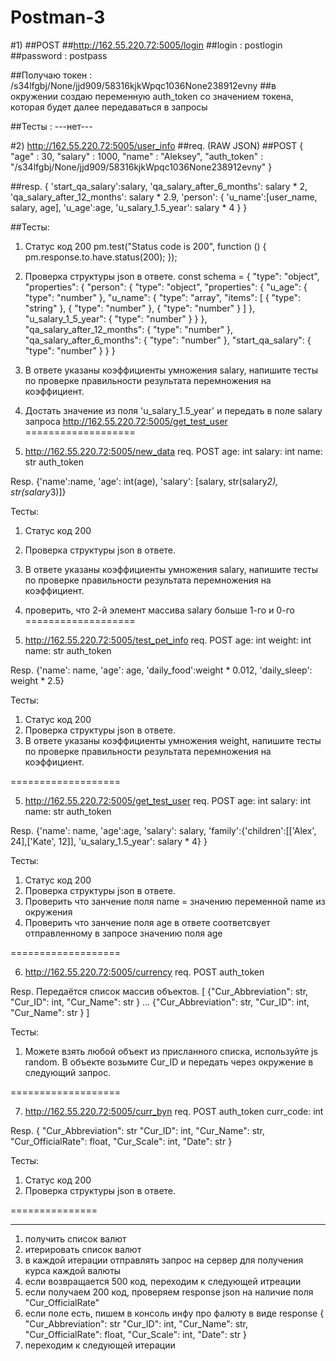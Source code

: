 # Postman-3
#1)
    ##POST
    ##http://162.55.220.72:5005/login
    ##login : postlogin
    ##password : postpass

##Получаю токен : /s34lfgbj/None/jjd909/58316kjkWpqc1036None238912evny
##в окружении создаю переменную auth_token со значением токена, которая будет далее передаваться в запросы

##Тесты : ---нет---

#2) http://162.55.220.72:5005/user_info
##req. (RAW JSON)
##POST
        {
            "age" : 30,
            "salary" : 1000,
            "name" : "Aleksey",
            "auth_token" : "/s34lfgbj/None/jjd909/58316kjkWpqc1036None238912evny"
        }

##resp.
        {
            'start_qa_salary':salary,
            'qa_salary_after_6_months': salary * 2,
            'qa_salary_after_12_months': salary * 2.9,
            'person': {
                        'u_name':[user_name, salary, age],
                        'u_age':age,
                        'u_salary_1.5_year': salary * 4
                        }
        }

##Тесты:
1) Статус код 200
    pm.test("Status code is 200", function () {
        pm.response.to.have.status(200);
    });
2) Проверка структуры json в ответе.
    const schema = {
    "type": "object",
    "properties": {
    "person": {
      "type": "object",
      "properties": {
        "u_age": {
          "type": "number"
        },
        "u_name": {
          "type": "array",
          "items": [
            {
              "type": "string"
            },
            {
              "type": "number"
            },
            {
              "type": "number"
            }
          ]
        },
        "u_salary_1_5_year": {
          "type": "number"
        }
      }
    },
    "qa_salary_after_12_months": {
      "type": "number"
    },
    "qa_salary_after_6_months": {
      "type": "number"
    },
    "start_qa_salary": {
      "type": "number"
    }
    }
    }
4) В ответе указаны коэффициенты умножения salary, напишите тесты по проверке правильности результата перемножения на коэффициент.
5) Достать значение из поля 'u_salary_1.5_year' и передать в поле salary запроса http://162.55.220.72:5005/get_test_user
===================

3) http://162.55.220.72:5005/new_data
req.
POST
age: int
salary: int
name: str
auth_token

Resp.
{'name':name,
  'age': int(age),
  'salary': [salary, str(salary*2), str(salary*3)]}

Тесты:
1) Статус код 200
2) Проверка структуры json в ответе.
3) В ответе указаны коэффициенты умножения salary, напишите тесты по проверке правильности результата перемножения на коэффициент.
4) проверить, что 2-й элемент массива salary больше 1-го и 0-го
===================

4) http://162.55.220.72:5005/test_pet_info
req.
POST
age: int
weight: int
name: str
auth_token


Resp.
{'name': name,
 'age': age,
 'daily_food':weight * 0.012,
 'daily_sleep': weight * 2.5}


Тесты:
1) Статус код 200
2) Проверка структуры json в ответе.
3) В ответе указаны коэффициенты умножения weight, напишите тесты по проверке правильности результата перемножения на коэффициент.

===================

5) http://162.55.220.72:5005/get_test_user
req.
POST
age: int
salary: int
name: str
auth_token

Resp.
{'name': name,
 'age':age,
 'salary': salary,
 'family':{'children':[['Alex', 24],['Kate', 12]],
 'u_salary_1.5_year': salary * 4}
  }

Тесты:
1) Статус код 200
2) Проверка структуры json в ответе.
3) Проверить что занчение поля name = значению переменной name из окружения
4) Проверить что занчение поля age в ответе соответсвует отправленному в запросе значению поля age

===================

6) http://162.55.220.72:5005/currency
req.
POST
auth_token

Resp. Передаётся список массив объектов.
[
{"Cur_Abbreviation": str,
 "Cur_ID": int,
 "Cur_Name": str
}
…
{"Cur_Abbreviation": str,
 "Cur_ID": int,
 "Cur_Name": str
}
]

Тесты:
1) Можете взять любой объект из присланного списка, используйте js random.
В объекте возьмите Cur_ID и передать через окружение в следующий запрос.

 ===================

7) http://162.55.220.72:5005/curr_byn
req.
POST
auth_token
curr_code: int

Resp.
{
    "Cur_Abbreviation": str
    "Cur_ID": int,
    "Cur_Name": str,
    "Cur_OfficialRate": float,
    "Cur_Scale": int,
    "Date": str
}

Тесты:
1) Статус код 200
2) Проверка структуры json в ответе.


===============
***
1) получить список валют
2) итерировать список валют
3) в каждой итерации отправлять запрос на сервер для получения курса каждой валюты
4) если возвращается 500 код, переходим к следующей итреации
5) если получаем 200 код, проверяем response json на наличие поля "Cur_OfficialRate"
6) если поле есть, пишем в консоль инфу про фалюту в виде response
{
    "Cur_Abbreviation": str
    "Cur_ID": int,
    "Cur_Name": str,
    "Cur_OfficialRate": float,
    "Cur_Scale": int,
    "Date": str
}
7) переходим к следующей итерации
